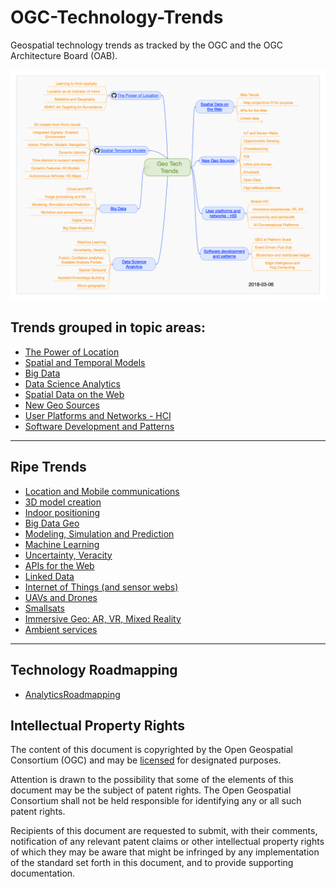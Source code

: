# OGC-Technology-Trends
Geospatial technology trends as tracked by the OGC and the OGC Architecture Board (OAB).  

[![Tech Trends](images/20180423GeoTechTrends.png "Tech Trends Mind Map")](http://www.opengeospatial.org/pub/www/techtrends/index.html)

## Trends grouped in topic areas:

   * [The Power of Location](chapter-01.adoc)
   * [Spatial and Temporal Models](chapter-02.adoc)
   * [Big Data](chapter-03.adoc)
   * [Data Science Analytics](chapter-04.adoc)
   * [Spatial Data on the Web](chapter-05.adoc)
   * [New Geo Sources](chapter-06.adoc)
   * [User Platforms and Networks - HCI](chapter-07.adoc)
   * [Software Development and Patterns](chapter-08.adoc)

___________

## Ripe Trends

* [Location and Mobile communications](RipeTrends/MobileLocation.adoc)
* [3D model creation](RipeTrends/3DModels.adoc)
* [Indoor positioning](RipeTrends/Indoor.adoc)
* [Big Data Geo](RipeTrends/BigData.adoc)
* [Modeling, Simulation and Prediction](RipeTrends/ModSimPredict.adoc)
* [Machine Learning](RipeTrends/MachineLearning.adoc)
* [Uncertainty, Veracity](RipeTrends/UncertVeracity.adoc)
* [APIs for the Web](RipeTrends/APIs.adoc)
* [Linked Data](RipeTrends/LinkedData.adoc)
* [Internet of Things (and sensor webs)](RipeTrends/IoT.adoc)
* [UAVs and Drones](RipeTrends/UXS.adoc)
* [Smallsats](RipeTrends/Smallsats.adoc)
* [Immersive Geo: AR, VR, Mixed Reality](RipeTrends/ImmersiveGeo.adoc)
* [Ambient services](RipeTrends/AmbientServices.adoc)

___________

## Technology Roadmapping

   * [AnalyticsRoadmapping](Roadmapping/AnalyticsRoadmapping.adoc)

## Intellectual Property Rights

The content of this document is copyrighted by the Open Geospatial Consortium (OGC) and may be [licensed](https://github.com/opengeospatial/er_template/blob/master/LICENSE) for designated purposes.

Attention is drawn to the possibility that some of the elements of this document may be the subject of patent rights. The Open Geospatial Consortium shall not be held responsible for identifying any or all such patent rights.

Recipients of this document are requested to submit, with their comments, notification of any relevant patent claims or other intellectual property rights of which they may be aware that might be infringed by any implementation of the standard set forth in this document, and to provide supporting documentation.
